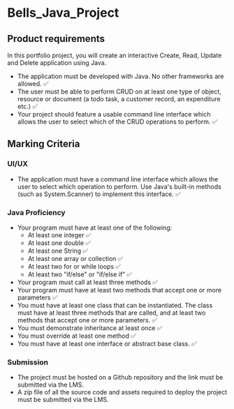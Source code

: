 # Bells_Java_Project
## Product requirements
In this portfolio project, you will create an interactive Create, Read, Update and
Delete application using Java.
- The application must be developed with Java. No other frameworks are
allowed. ✅
- The user must be able to perform CRUD on at least one type of object,
resource or document (a todo task, a customer record, an expenditure etc.) ✅
- Your project should feature a usable command line interface which allows the
user to select which of the CRUD operations to perform. ✅

## Marking Criteria
### UI/UX
- The application must have a command line interface which allows the user to
select which operation to perform. Use Java's built-in methods (such as
System.Scanner) to implement this interface. ✅

### Java Proficiency
- Your program must have at least one of the following:
  - At least one integer ✅
  - At least one double ✅
  - At least one String ✅
  - At least one array or collection ✅
  - At least two for or while loops ✅
  - At least two "if/else" or "if/else if" ✅
- Your program must call at least three methods ✅
- Your program must have at least two methods that accept one or more 
parameters ✅
- You must have at least one class that can be instantiated. The class must have
at least three methods that are called, and at least two methods that accept 
one or more parameters. ✅
- You must demonstrate inheritance at least once ✅
- You must override at least one method ✅
- You must have at least one interface or abstract base class. ✅

### Submission
- The project must be hosted on a Github repository and the link must be
submitted via the LMS.
- A zip file of all the source code and assets required to deploy the project must
be submitted via the LMS.